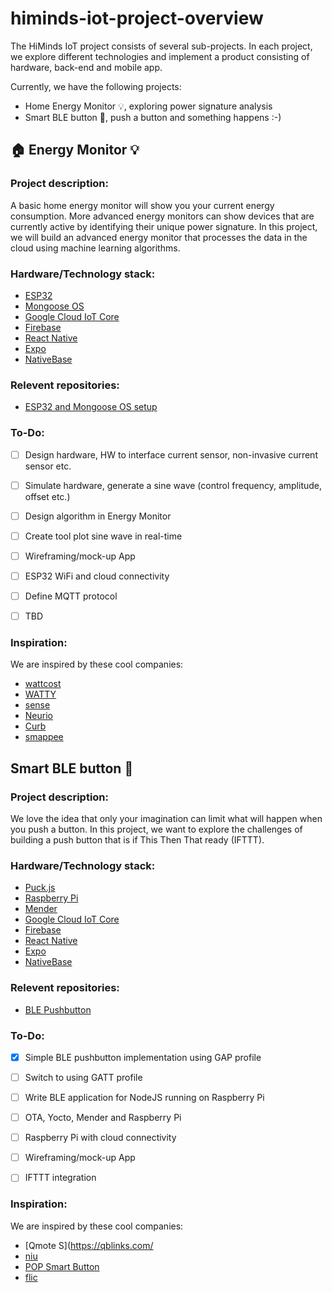 # himinds-iot-project-overview
The HiMinds IoT project consists of several sub-projects. In each project, we explore different technologies and implement a product consisting of hardware, back-end and mobile app.

Currently, we have the following projects:

* Home Energy Monitor :bulb:, exploring power signature analysis
* Smart BLE button :radio_button:, push a button and something happens :-)


## :house: Energy Monitor :bulb:

### Project description:
A basic home energy monitor will show you your current energy consumption. More advanced energy monitors can show devices that
are currently active by identifying their unique power signature. In this project, we will build an advanced energy monitor that processes the data in the cloud using machine learning algorithms.

### Hardware/Technology stack:
* [ESP32](https://www.espressif.com/en/products/hardware/socs)
* [Mongoose OS](https://mongoose-os.com/)
* [Google Cloud IoT Core](https://cloud.google.com/iot-core/)
* [Firebase](https://firebase.google.com/)
* [React Native](https://facebook.github.io/react-native/)
* [Expo](https://expo.io/)
* [NativeBase](https://nativebase.io/)

### Relevent repositories:
* [ESP32 and Mongoose OS setup](https://github.com/HiMinds/himinds-iot-project-embedded-esp32-mongoose-os-vscode-setup)

### To-Do:
- [ ] Design hardware, HW to interface current sensor, non-invasive current sensor etc.
- [ ] Simulate hardware, generate a sine wave (control frequency, amplitude, offset etc.)
- [ ] Design algorithm in Energy Monitor
- [ ] Create tool plot sine wave in real-time
- [ ] Wireframing/mock-up App
- [ ] ESP32 WiFi and cloud connectivity
- [ ] Define MQTT protocol
- [ ] TBD


### Inspiration:
We are inspired by these cool companies:

* [wattcost](https://www.wattcost.com/)
* [WATTY](https://watty.io/)
* [sense](https://sense.com/)
* [Neurio](https://www.neur.io/)
* [Curb](https://energycurb.com/)
* [smappee](https://www.smappee.com/be_en/our-technology)


## Smart BLE button :radio_button:

### Project description:
We love the idea that only your imagination can limit what will happen when you push a button. In this project, we want to explore the challenges of building a push button that is if This Then That ready (IFTTT).

### Hardware/Technology stack:
* [Puck.js](https://www.puck-js.com/)
* [Raspberry Pi](https://www.raspberrypi.org/)
* [Mender](https://mender.io/)
* [Google Cloud IoT Core](https://cloud.google.com/iot-core/)
* [Firebase](https://firebase.google.com/)
* [React Native](https://facebook.github.io/react-native/)
* [Expo](https://expo.io/)
* [NativeBase](https://nativebase.io/)

### Relevent repositories:
* [BLE Pushbutton](https://github.com/HiMinds/himinds-iot-project-embedded-sensor-pushbutton-ble)

### To-Do:
- [x] Simple BLE pushbutton implementation using GAP profile
- [ ] Switch to using GATT profile
- [ ] Write BLE application for NodeJS running on Raspberry Pi
- [ ] OTA, Yocto, Mender and Raspberry Pi
- [ ] Raspberry Pi with cloud connectivity
- [ ] Wireframing/mock-up App
- [ ] IFTTT integration


### Inspiration:
We are inspired by these cool companies:

* [Qmote S](https://qblinks.com/
* [niu](hhttps://www.myniu.fr/en/)
* [POP Smart Button](https://www.logitech.com/en-us/product/pop-smart-button)
* [flic](https://flic.io/)
